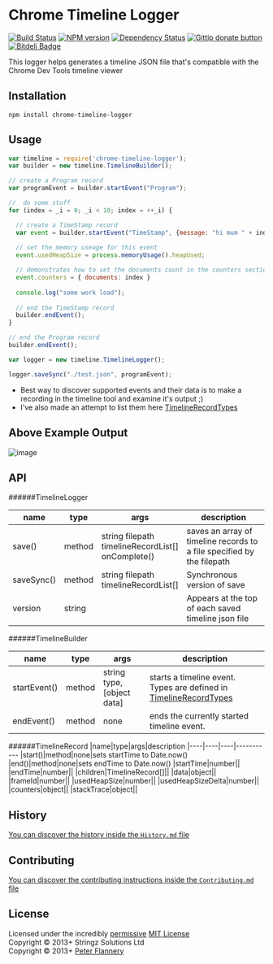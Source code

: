 # Chrome Timeline Logger

[![Build Status](https://secure.travis-ci.org/pflannery/chrome-timeline-logger.png?branch=master)](http://travis-ci.org/pflannery/chrome-timeline-logger "Check this project's build status on TravisCI")
[![NPM version](https://badge.fury.io/js/chrome-timeline-logger.png)](https://npmjs.org/package/chrome-timeline-logger "View this project on NPM")
[![Dependency Status](https://gemnasium.com/pflannery/chrome-timeline-logger.png)](https://gemnasium.com/pflannery/chrome-timeline-logger)
[![Gittip donate button](http://img.shields.io/gittip/pflannery.png)](https://www.gittip.com/pflannery/ "Donate weekly to this project using Gittip")
[![Bitdeli Badge](https://d2weczhvl823v0.cloudfront.net/pflannery/chrome-timeline-logger/trend.png)](https://bitdeli.com/free "Bitdeli Badge")

This logger helps generates a timeline JSON file that's compatible with the Chrome Dev Tools timeline viewer

## Installation

    npm install chrome-timeline-logger

## Usage

```javascript
var timeline = require('chrome-timeline-logger');
var builder = new timeline.TimelineBuilder();

// create a Program record
var programEvent = builder.startEvent("Program");

//	do some stuff
for (index = _i = 0; _i < 10; index = ++_i) {

  // create a TimeStamp record
  var event = builder.startEvent("TimeStamp", {message: "hi mum " + index + "!"});
  
  // set the memory useage for this event
  event.usedHeapSize = process.memoryUsage().heapUsed;

  // demonstrates how to set the documents count in the counters section
  event.counters = { documents: index }
  
  console.log("some work load");
  
  // end the TimeStamp record
  builder.endEvent();
}

// end the Program record
builder.endEvent();

var logger = new timeline.TimelineLogger();

logger.saveSync("./test.json", programEvent);

```


- Best way to discover supported events and their data is to make a recording in the timeline tool and examine it's output ;)
- I've also made an attempt to list them here [TimelineRecordTypes](./src/TimelineRecordTypes.coffee)


## Above Example Output

![image](https://f.cloud.github.com/assets/1727302/1598230/448f7d8e-5329-11e3-9c5d-aa83e9bc5c3b.png)


## API

######TimelineLogger

<table>
	<thead>
		<tr>
			<th>name</th>
			<th>type</th>
			<th>args</th>
			<th>description</th>
		</tr>
	</thead>
	<tbody>
		<tr>
			<td>save()</td>
			<td>method</td>
			<td>string filepath<br />timelineRecordList[]<br />onComplete()</td>
			<td>saves an array of timeline records to a file specified by the filepath</td>
		</tr>
		<tr>
			<td>saveSync()</td>
			<td>method</td>
			<td>string filepath<br />timelineRecordList[]</td>
			<td>Synchronous version of save</td>
		</tr>
		<tr>
			<td>version</td>
			<td>string</td>
			<td></td>
			<td>Appears at the top of each saved timeline json file</td>
		</tr>
	</tbody>
</table>

######TimelineBuilder

|name|type|args|description
|----|----|----|-----------
|startEvent()         |method|string type, [object data]|starts a timeline event. Types are defined in [TimelineRecordTypes](./src/TimelineRecordTypes.coffee)
|endEvent()           |method|none|ends the currently started timeline event.

<!--
|reset           |method|none|resets all events back to no events 
-->

######TimelineRecord
|name|type|args|description
|----|----|----|-----------
|start()|method|none|sets startTime to Date.now()
|end()|method|none|sets endTime to Date.now()
|startTime|number||
|endTime|number||
|children|TimelineRecord[]||
|data|object||
|frameId|number||
|usedHeapSize|number||
|usedHeapSizeDelta|number||
|counters|object||
|stackTrace|object||

## History
[You can discover the history inside the `History.md` file](https://github.com/pflannery/chrome-timeline-logger/blob/master/History.md#files)

## Contributing
[You can discover the contributing instructions inside the `Contributing.md` file](https://github.com/bevry/chrome-timeline-logger/blob/master/Contributing.md#files)

## License
Licensed under the incredibly [permissive](http://en.wikipedia.org/wiki/Permissive_free_software_licence) [MIT License](http://creativecommons.org/licenses/MIT/)
<br/>Copyright &copy; 2013+ Stringz Solutions Ltd
<br/>Copyright &copy; 2013+ [Peter Flannery](http://github.com/pflannery)
